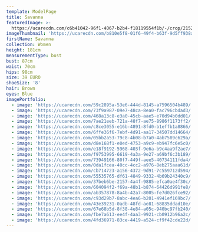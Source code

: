 ```yaml
---
template: ModelPage
title: Savanna
featuredImage: >-
  https://ucarecdn.com/c6b41042-96f1-4067-b2b4-f18119554f1b/-/crop/2152x1229/95,0/-/preview/
imageThumbnail: 'https://ucarecdn.com/b810e5f8-01f6-49f4-b63f-9d5ff938a80d/'
firstName: Savanna
collection: Women
height: 181cm
measurementType: bust
bust: 87cm
waist: 70cm
hips: 98cm
size: 39 EURO
shoeSize: '8'
hair: Brown
eyes: Blue
imagePortfolio:
  - image: 'https://ucarecdn.com/59c2895a-53e6-444d-8145-a7596504b489/'
  - image: 'https://ucarecdn.com/73f9a987-09e7-48ca-8ea0-fac796cbdad3/'
  - image: 'https://ucarecdn.com/468a13c8-e3a0-45cb-aae5-e70d94b0dd01/'
  - image: 'https://ucarecdn.com/7ae21eeb-721a-48f7-ae75-8986f1173ff2/'
  - image: 'https://ucarecdn.com/c8ce3055-e16b-4891-8fd0-b1effb1a8866/'
  - image: 'https://ucarecdn.com/6ffe36f6-7ebf-4d91-aa17-34507dd14664/'
  - image: 'https://ucarecdn.com/05bb2a53-79c8-4b08-b7a0-4ab7589c629a/'
  - image: 'https://ucarecdn.com/d8e168f1-e0ed-4753-a9c9-eb947fc6e5c0/'
  - image: 'https://ucarecdn.com/e18f9192-5968-403f-9e6a-b9c4aa9f2ae7/'
  - image: 'https://ucarecdn.com/f9753995-6619-4a3a-9e27-a69bf6c3b189/'
  - image: 'https://ucarecdn.com/73949166-80f7-449f-aee5-40734111fda4/'
  - image: 'https://ucarecdn.com/0da1fcea-40cc-4cc2-a976-8eb275aaa61d/'
  - image: 'https://ucarecdn.com/cb714723-a156-4372-9d91-7c559712d594/'
  - image: 'https://ucarecdn.com/55535765-df61-4849-9332-4b69b24340c9/'
  - image: 'https://ucarecdn.com/37beb6be-2157-4a4f-9885-efca0ae4f30c/'
  - image: 'https://ucarecdn.com/604094f2-f69a-48b1-b874-64426d991fe8/'
  - image: 'https://ucarecdn.com/ab357878-8a4b-42a7-8005-fe7d026fce92/'
  - image: 'https://ucarecdn.com/c93d29b7-8abc-4ea6-b201-4941ef169bc7/'
  - image: 'https://ucarecdn.com/43e39231-0adb-48fd-ae81-68835ddad10e/'
  - image: 'https://ucarecdn.com/67e68b5d-8f38-4e84-a05c-940bc97fb240/'
  - image: 'https://ucarecdn.com/fbe7a613-ee4f-4aa3-9921-cb0912b96a2c/'
  - image: 'https://ucarecdn.com/4fd36971-83ce-4419-a524-cf9f42cde22d/'
---
```


